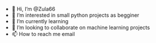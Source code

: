 - 👋 Hi, I’m @Zula66
- 👀 I’m interested in small python projects as begginer
- 🌱 I’m currently learning 
- 💞️ I’m looking to collaborate on machine learning projects
- 📫 How to reach me email

<!---
Zula66/Zula66 is a ✨ special ✨ repository because its `README.md` (this file) appears on your GitHub profile.
You can click the Preview link to take a look at your changes.
--->
